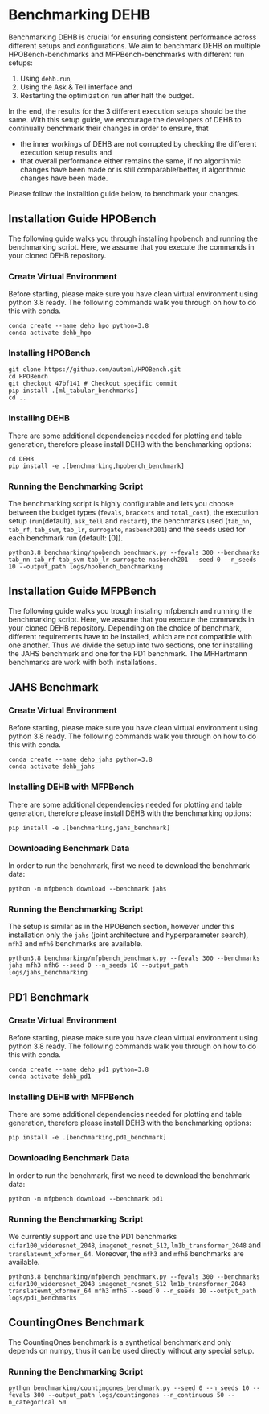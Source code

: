 # Benchmarking DEHB

Benchmarking DEHB is crucial for ensuring consistent performance across different setups and configurations. We aim to benchmark DEHB on multiple HPOBench-benchmarks and MFPBench-benchmarks with different run setups:

1. Using `dehb.run`,
2. Using the Ask & Tell interface and
3. Restarting the optimization run after half the budget.

In the end, the results for the 3 different execution setups should be the same. With this setup guide, we encourage the developers of DEHB to continually benchmark their changes in order to ensure, that

- the inner workings of DEHB are not corrupted by checking the different execution setup results and
- that overall performance either remains the same, if no algortihmic changes have been made or is still comparable/better, if algorithmic changes have been made.

Please follow the installtion guide below, to benchmark your changes.

## Installation Guide HPOBench

The following guide walks you through installing hpobench and running the benchmarking script. Here, we assume that you execute the commands in your cloned DEHB repository.

### Create Virtual Environment

Before starting, please make sure you have clean virtual environment using python 3.8 ready. The following commands walk you through on how to do this with conda.

```shell
conda create --name dehb_hpo python=3.8
conda activate dehb_hpo
```

### Installing HPOBench

```shell
git clone https://github.com/automl/HPOBench.git
cd HPOBench
git checkout 47bf141 # Checkout specific commit
pip install .[ml_tabular_benchmarks]
cd ..
```

### Installing DEHB

There are some additional dependencies needed for plotting and table generation, therefore please install DEHB with the benchmarking options:

```shell
cd DEHB
pip install -e .[benchmarking,hpobench_benchmark]
```

### Running the Benchmarking Script

The benchmarking script is highly configurable and lets you choose between the budget types (`fevals`, `brackets` and `total_cost`), the execution setup (`run`(default), `ask_tell` and `restart`), the benchmarks used (`tab_nn`, `tab_rf`, `tab_svm`, `tab_lr`, `surrogate`, `nasbench201`) and the seeds used for each benchmark run (default: [0]).

```shell
python3.8 benchmarking/hpobench_benchmark.py --fevals 300 --benchmarks tab_nn tab_rf tab_svm tab_lr surrogate nasbench201 --seed 0 --n_seeds 10 --output_path logs/hpobench_benchmarking
```

## Installation Guide MFPBench

The following guide walks you trough instaling mfpbench and running the benchmarking script. Here, we assume that you execute the commands in your cloned DEHB repository. Depending on the choice of benchmark, different requirements have to be installed, which are not compatible with one another. Thus we divide the setup into two sections, one for installing the JAHS benchmark and one for the PD1 benchmark. The MFHartmann benchmarks are work with both installations.

## JAHS Benchmark

### Create Virtual Environment

Before starting, please make sure you have clean virtual environment using python 3.8 ready. The following commands walk you through on how to do this with conda.

```shell
conda create --name dehb_jahs python=3.8
conda activate dehb_jahs
```

### Installing DEHB with MFPBench

There are some additional dependencies needed for plotting and table generation, therefore please install DEHB with the benchmarking options:

```shell
pip install -e .[benchmarking,jahs_benchmark]
```

### Downloading Benchmark Data

In order to run the benchmark, first we need to download the benchmark data:

```shell
python -m mfpbench download --benchmark jahs
```

### Running the Benchmarking Script

The setup is similar as in the HPOBench section, however under this installation only the `jahs` (joint architecture and hyperparameter search), `mfh3` and `mfh6` benchmarks are available.

```shell
python3.8 benchmarking/mfpbench_benchmark.py --fevals 300 --benchmarks jahs mfh3 mfh6 --seed 0 --n_seeds 10 --output_path logs/jahs_benchmarking
```

## PD1 Benchmark

### Create Virtual Environment

Before starting, please make sure you have clean virtual environment using python 3.8 ready. The following commands walk you through on how to do this with conda.

```shell
conda create --name dehb_pd1 python=3.8
conda activate dehb_pd1
```

### Installing DEHB with MFPBench

There are some additional dependencies needed for plotting and table generation, therefore please install DEHB with the benchmarking options:

```shell
pip install -e .[benchmarking,pd1_benchmark]
```

### Downloading Benchmark Data

In order to run the benchmark, first we need to download the benchmark data:

```shell
python -m mfpbench download --benchmark pd1
```

### Running the Benchmarking Script

We currently support and use the PD1 benchmarks `cifar100_wideresnet_2048`, `imagenet_resnet_512`, `lm1b_transformer_2048` and `translatewmt_xformer_64`. Moreover, the `mfh3` and `mfh6` benchmarks are available.

```shell
python3.8 benchmarking/mfpbench_benchmark.py --fevals 300 --benchmarks cifar100_wideresnet_2048 imagenet_resnet_512 lm1b_transformer_2048 translatewmt_xformer_64 mfh3 mfh6 --seed 0 --n_seeds 10 --output_path logs/pd1_benchmarks
```

## CountingOnes Benchmark

The CountingOnes benchmark is a synthetical benchmark and only depends on numpy, thus it can be used directly without any special setup.

### Running the Benchmarking Script

```shell
python benchmarking/countingones_benchmark.py --seed 0 --n_seeds 10 --fevals 300 --output_path logs/countingones --n_continuous 50 --n_categorical 50
```
